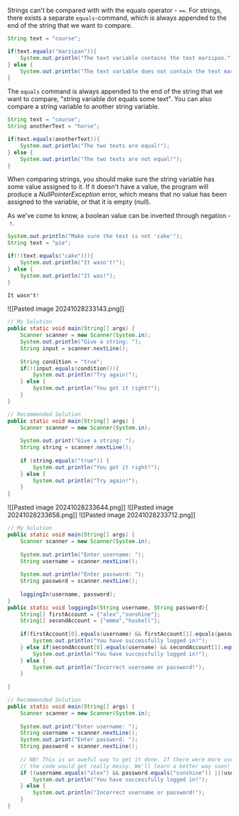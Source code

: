 Strings can't be compared with with the equals operator - `==`. For strings, there exists a separate `equals`-command, which is always appended to the end of the string that we want to compare.

```Java
String text = "course";

if(text.equals("marzipan")){
	System.out.println("The text variable contains the text marzipan.");
} else {
	System.out.println("The text variable does not contain the text marzipan.");
}
```

The `equals` command is always appended to the end of the string that we want to compare, "string variable dot equals some text". You can also compare a string variable to another string variable.

```Java
String text = "course";
String anotherText = "horse";

if(text.equals(anotherText)){
	System.out.println("The two texts are equal!");
} else {
	System.out.println("The two texts are not equal!");
}
```

When comparing strings, you should make sure the string variable has some value assigned to it. If it doesn't have a value, the program will produce a _NullPointerException_ error, which means that no value has been assigned to the variable, or that it is empty (_null_).

As we've come to know, a boolean value can be inverted through negation - `!`.

```Java
System.out.println("Make sure the text is not 'cake'");
String text = "pie";

if(!(text.equals("cake"))){
	System.out.println("It wasn't!");
} else {
	System.out.println("It was!");
}
```

```Java
It wasn't!
```

![[Pasted image 20241028233143.png]]

```Java
// My Solution
public static void main(String[] args) {  
    Scanner scanner = new Scanner(System.in);  
    System.out.println("Give a string: ");  
    String input = scanner.nextLine();  
  
    String condition = "true";  
    if(!(input.equals(condition))){  
        System.out.println("Try again!");  
    } else {  
        System.out.println("You got it right!");  
    }  
}
```

```Java
// Recommended Solution
public static void main(String[] args) {  
    Scanner scanner = new Scanner(System.in);  
  
    System.out.print("Give a string: ");  
    String string = scanner.nextLine();  
  
    if (string.equals("true")) {  
        System.out.println("You got it right!");  
    } else {  
        System.out.println("Try again!");  
    }  
}
```

![[Pasted image 20241028233644.png]]
![[Pasted image 20241028233658.png]]
![[Pasted image 20241028233712.png]]

```Java
// My Solution
public static void main(String[] args) {  
    Scanner scanner = new Scanner(System.in);  
  
    System.out.println("Enter username: ");  
    String username = scanner.nextLine();  
  
    System.out.println("Enter password: ");  
    String password = scanner.nextLine();  
  
    loggingIn(username, password);  
}  
public static void loggingIn(String username, String password){  
    String[] firstAccount = {"alex","sunshine"};  
    String[] secondAccount = {"emma","haskell"};  
  
    if(firstAccount[0].equals(username) && firstAccount[1].equals(password)){  
        System.out.println("You have successfully logged in!");  
    } else if(secondAccount[0].equals(username) && secondAccount[1].equals(password)){  
        System.out.println("You have successfully logged in!");  
    } else {  
        System.out.println("Incorrect username or password!");  
    }  
  
}
```

```Java
// Recommended Solution
public static void main(String[] args) {  
    Scanner scanner = new Scanner(System.in);  
  
    System.out.print("Enter username: ");  
    String username = scanner.nextLine();  
    System.out.print("Enter password: ");  
    String password = scanner.nextLine();  
  
    // NB! This is an aweful way to get it done. If there were more users  
    // the code would get really messy. We'll learn a better way soon!    
    if ((username.equals("alex") && password.equals("sunshine")) ||(username.equals("emma") && password.equals("haskell"))) {  
        System.out.println("You have successfully logged in!");  
    } else {  
        System.out.println("Incorrect username or password!");  
    }  
}
```

